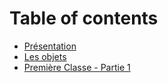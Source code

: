 # Table of contents

* [Présentation](README.md)
* [Les objets](les-objets.md)
* [Première Classe - Partie 1](premiere-classe-partie-1.md)
